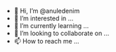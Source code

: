 - 👋 Hi, I’m @anuledenim
- 👀 I’m interested in ...
- 🌱 I’m currently learning ...
- 💞️ I’m looking to collaborate on ...
- 📫 How to reach me ...

<!---
anuledenim/anuledenim is a ✨ special ✨ repository because its `README.md` (this file) appears on your GitHub profile.
You can click the Preview link to take a look at your changes.
--->
